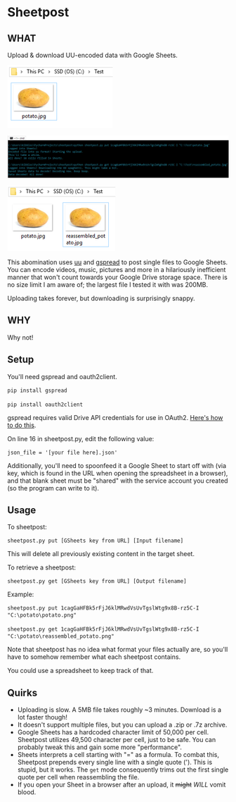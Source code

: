 # Sheetpost
[p1]: https://github.com/Kibbles/Sheetpost/blob/master/screenshots/p1.png
[p2]: https://github.com/Kibbles/Sheetpost/blob/master/screenshots/p2.png
[p3]: https://github.com/Kibbles/Sheetpost/blob/master/screenshots/p3.png

## WHAT
Upload & download UU-encoded data with Google Sheets.

![p1]

![p2]

![p3]

This abomination uses [uu](http://linux.die.net/man/1/uuencode) and [gspread](https://github.com/burnash/gspread) to post single files to Google Sheets. You can encode videos, music, pictures and more in a hilariously inefficient manner that won't count towards your Google Drive storage space. There is no size limit I am aware of; the largest file I tested it with was 200MB.

Uploading takes forever, but downloading is surprisingly snappy.

## WHY
Why not!

## Setup
You'll need gspread and oauth2client.
```
pip install gspread

pip install oauth2client
```

gspread requires valid Drive API credentials for use in OAuth2. [Here's how to do this](https://gspread.readthedocs.io/en/latest/oauth2.html).

On line 16 in sheetpost.py, edit the following value:
```
json_file = '[your file here].json'
```

Additionally, you'll need to spoonfeed it a Google Sheet to start off with (via key, which is found in the URL when opening the spreadsheet in a browser), and that blank sheet must be "shared" with the service account you created (so the program can write to it).

## Usage

To sheetpost:
```
sheetpost.py put [GSheets key from URL] [Input filename]
```
This will delete all previously existing content in the target sheet.

To retrieve a sheetpost:
```
sheetpost.py get [GSheets key from URL] [Output filename]
```

Example:

```
sheetpost.py put 1cagGaHFBk5rFjJ6klMRwdVsUvTgslWtg9x8B-rz5C-I "C:\potato\potato.png"

sheetpost.py get 1cagGaHFBk5rFjJ6klMRwdVsUvTgslWtg9x8B-rz5C-I "C:\potato\reassembled_potato.png"
```

Note that sheetpost has no idea what format your files actually are, so you'll have to somehow remember what each sheetpost contains.

You could use a spreadsheet to keep track of that.


## Quirks
- Uploading is slow. A 5MB file takes roughly ~3 minutes. Download is a lot faster though!
- It doesn't support multiple files, but you can upload a .zip or .7z archive.
- Google Sheets has a hardcoded character limit of 50,000 per cell. Sheetpost utilizes 49,500 character per cell, just to be safe. You can probably tweak this and gain some more "performance".
- Sheets interprets a cell starting with "=" as a formula. To combat this, Sheetpost prepends every single line with a single quote (').
This is stupid, but it works. The `get` mode consequently trims out the first single quote per cell when reassembling the file.
- If you open your Sheet in a browser after an upload, it ~~might~~ *WILL* vomit blood.
